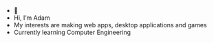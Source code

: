 - 👋
- Hi, I’m Adam
- My interests are making web apps, desktop applications and games
- Currently learning Computer Engineering

<!---
Adam-Abera/Adam-Abera is a ✨ special ✨ repository because its `README.md` (this file) appears on your GitHub profile.
You can click the Preview link to take a look at your changes.
--->

